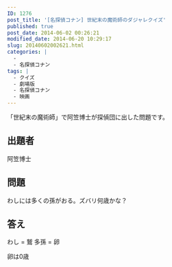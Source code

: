 ```yaml
---
ID: 1276
post_title: '[名探偵コナン] 世紀末の魔術師のダジャレクイズ'
published: true
post_date: 2014-06-02 00:26:21
modified_date: 2014-06-20 10:29:17
slug: 20140602002621.html
categories: |
  -
  - 名探偵コナン
tags: |
  - クイズ
  - 劇場版
  - 名探偵コナン
  - 映画
---
```

「世紀末の魔術師」で阿笠博士が探偵団に出した問題です。
<!--more-->
<h2>出題者</h2>
阿笠博士

<h2>問題</h2>
わしには多くの孫がおる。ズバリ何歳かな？

<h2>答え</h2>
わし = 鷲
多孫 = 卵

卵は0歳